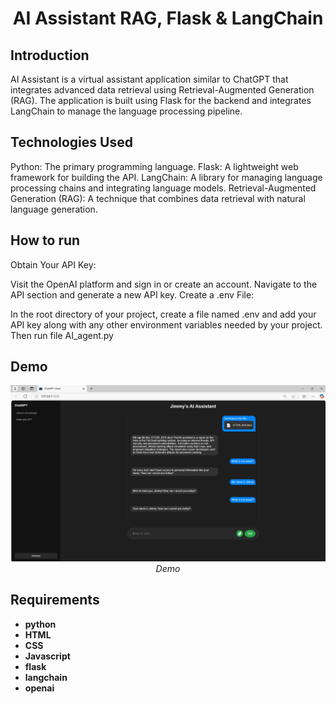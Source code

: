 <p align="center">
 <h1 align="center">AI Assistant  RAG, Flask & LangChain </h1>
</p>

## Introduction

AI Assistant is a virtual assistant application similar to ChatGPT that integrates advanced data retrieval using Retrieval-Augmented Generation (RAG). 
The application is built using Flask for the backend and integrates LangChain to manage the language processing pipeline.

## Technologies Used
Python: The primary programming language.
Flask: A lightweight web framework for building the API.
LangChain: A library for managing language processing chains and integrating language models.
Retrieval-Augmented Generation (RAG): A technique that combines data retrieval with natural language generation.

## How to run
Obtain Your API Key:

Visit the OpenAI platform and sign in or create an account.
Navigate to the API section and generate a new API key.
Create a .env File:

In the root directory of your project, create a file named .env and add your API key along with any other environment variables needed by your project.
Then run file AI_agent.py

## Demo
<p align="center">
  <img src="demo/Screenshot 2025-02-28 130926.jpg" width=650><br/>
  <i>Demo</i>
</p>


## Requirements

* **python**
* **HTML**
* **CSS**
* **Javascript**
* **flask**
* **langchain**
* **openai** 
